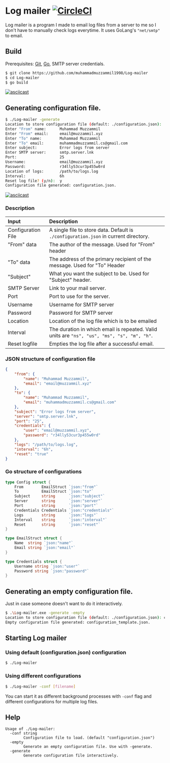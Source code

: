# Log mailer [![CircleCI](https://circleci.com/gh/muhammadmuzzammil1998/Log-mailer.svg?style=svg)](https://circleci.com/gh/muhammadmuzzammil1998/Log-mailer)
Log mailer is a program I made to email log files from a server to me so I don't have to manually check logs everytime. It uses GoLang's `"net/smtp"` to email.

## Build
Prerequisites: [Git](https://git-scm.com/downloads), [Go](https://golang.org/dl/), SMTP server credentials.
```bash
$ git clone https://github.com/muhammadmuzzammil1998/Log-mailer
$ cd Log-mailer
$ go build
```

[![asciicast](https://asciinema.org/a/DtiFec3m4gAnIKzjo2Qw9WH9l.png)](https://asciinema.org/a/DtiFec3m4gAnIKzjo2Qw9WH9l)

## Generating configuration file.
```bash
$ ./Log-mailer -generate
Location to store configuration file (default: ./configuration.json):
Enter "From" name:      Muhammad Muzzammil
Enter "From" email:     email@muzzammil.xyz
Enter "To" name:        Muhammad Muzzammil
Enter "To" email:       muhammadmuzzammil.cs@gmail.com
Enter subject:          Error logs from server
Enter SMTP server:      smtp.server.lnk
Port:                   25
Username:               email@muzzammil.xyz
Password:               r34lly53cur3p455w0rd
Location of logs:       /path/to/logs.log
Interval:               6h
Reset log file? (y/n):  y
Configuration file generated: configuration.json.
```

[![asciicast](https://asciinema.org/a/rBWW7nvmJtezsRnn3dzfvafvN.png?AAAAAAH)](https://asciinema.org/a/rBWW7nvmJtezsRnn3dzfvafvN)

### Description
| Input              | Description                                                                                 |
|:-------------------|:--------------------------------------------------------------------------------------------|
| Configuration File | A single file to store data. Default is `./configuration.json` in current directory.        |
| "From" data        | The author of the message. Used for "From" header                                           |
| "To" data          | The address of the primary recipient of the message. Used for "To" Header                   |
| "Subject"          | What you want the subject to be. Used for "Subject" header.                                 |
| SMTP Server        | Link to your mail server.                                                                   |
| Port               | Port to use for the server.                                                                 |
| Username           | Username for SMTP server                                                                    |
| Password           | Password for SMTP server                                                                    |
| Location           | Location of the log file which is to be emailed                                             |
| Interval           | The duration in which email is repeated. Valid units are `"ns", "us", "ms", "s", "m", "h"`. |
| Reset logfile      | Empties the log file after a successful email.                                              |

### JSON structure of configuration file
```json
{
    "from": {
        "name": "Muhammad Muzzammil",
        "email": "email@muzzammil.xyz"
    },
    "to": {
        "name": "Muhammad Muzzammil",
        "email": "muhammadmuzzammil.cs@gmail.com"
    },
    "subject": "Error logs from server",
    "server": "smtp.server.lnk",
    "port": "25",
    "credentials": {
        "user": "email@muzzammil.xyz",
        "password": "r34lly53cur3p455w0rd"
    },
    "logs": "/path/to/logs.log",
    "interval": "6h",
    "reset": "true"
}
```

### Go structure of configurations
```go
type Config struct {
	From        EmailStruct `json:"from"`
	To          EmailStruct `json:"to"`
	Subject     string      `json:"subject"`
	Server      string      `json:"server"`
	Port        string      `json:"port"`
	Credentials Credentials `json:"credentials"`
	Logs        string      `json:"logs"`
	Interval    string      `json:"interval"`
	Reset       string      `json:"reset"`
}

type EmailStruct struct {
	Name  string `json:"name"`
	Email string `json:"email"`
}

type Credentials struct {
	Username string `json:"user"`
	Password string `json:"password"`
}
```

## Generating an empty configuration file.
Just in case someone doesn't want to do it interactively.
```bash
$ .\Log-mailer.exe -generate -empty
Location to store configuration file (default: ./configuration.json): configuration_template.json
Empty configuration file generated: configuration_template.json.
```

## Starting Log mailer
### Using default (configuration.json) configuration
```bash
$ ./Log-mailer
```
### Using different configurations
```bash
$ ./Log-mailer -conf [filename]
```
You can start it as different background processes with `-conf` flag and different configurations for multiple log files.

## Help
```
Usage of ./Log-mailer:
  -conf string
        Configuration file to load. (default "configuration.json")
  -empty
        Generate an empty configuration file. Use with -generate.
  -generate
        Generate configuration file interactively.
```
